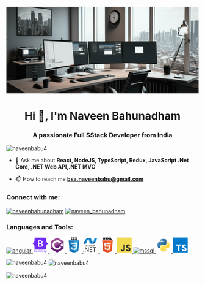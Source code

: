 ![MasterHead](https://github.com/naveenbabu4/DevImages/blob/main/IMG_20230329_162225.png)
<h1 align="center">Hi 👋, I'm Naveen Bahunadham</h1>
<h3 align="center">A passionate Full SStack Developer from India</h3>

<p align="left"> <img src="https://komarev.com/ghpvc/?username=naveenbabu4&label=Profile%20views&color=0e75b6&style=flat" alt="naveenbabu4" /> </p>

- 💬 Ask me about **React, NodeJS, TypeScript, Redux, JavaScript .Net Core, .NET Web API,.NET MVC**

- 📫 How to reach me **bsa.naveenbabu@gmail.com**

<h3 align="left">Connect with me:</h3>
<p align="left">
<a href="https://linkedin.com/in/naveenbahunadham" target="blank"><img align="center" src="https://raw.githubusercontent.com/rahuldkjain/github-profile-readme-generator/master/src/images/icons/Social/linked-in-alt.svg" alt="naveenbahunadham" height="30" width="40" /></a>
<a href="https://instagram.com/naveen_bahunadham" target="blank"><img align="center" src="https://raw.githubusercontent.com/rahuldkjain/github-profile-readme-generator/master/src/images/icons/Social/instagram.svg" alt="naveen_bahunadham" height="30" width="40" /></a>
</p>

<h3 align="left">Languages and Tools:</h3>
<p align="left"> <a href="https://angular.io" target="_blank" rel="noreferrer"> <img src="https://angular.io/assets/images/logos/angular/angular.svg" alt="angular" width="40" height="40"/> </a> <a href="https://getbootstrap.com" target="_blank" rel="noreferrer"> <img src="https://raw.githubusercontent.com/devicons/devicon/master/icons/bootstrap/bootstrap-plain-wordmark.svg" alt="bootstrap" width="40" height="40"/> </a> <a href="https://www.w3schools.com/cs/" target="_blank" rel="noreferrer"> <img src="https://raw.githubusercontent.com/devicons/devicon/master/icons/csharp/csharp-original.svg" alt="csharp" width="40" height="40"/> </a> <a href="https://www.w3schools.com/css/" target="_blank" rel="noreferrer"> <img src="https://raw.githubusercontent.com/devicons/devicon/master/icons/css3/css3-original-wordmark.svg" alt="css3" width="40" height="40"/> </a> <a href="https://dotnet.microsoft.com/" target="_blank" rel="noreferrer"> <img src="https://raw.githubusercontent.com/devicons/devicon/master/icons/dot-net/dot-net-original-wordmark.svg" alt="dotnet" width="40" height="40"/> </a> <a href="https://www.w3.org/html/" target="_blank" rel="noreferrer"> <img src="https://raw.githubusercontent.com/devicons/devicon/master/icons/html5/html5-original-wordmark.svg" alt="html5" width="40" height="40"/> </a> <a href="https://developer.mozilla.org/en-US/docs/Web/JavaScript" target="_blank" rel="noreferrer"> <img src="https://raw.githubusercontent.com/devicons/devicon/master/icons/javascript/javascript-original.svg" alt="javascript" width="40" height="40"/> </a> <a href="https://www.microsoft.com/en-us/sql-server" target="_blank" rel="noreferrer"> <img src="https://www.svgrepo.com/show/303229/microsoft-sql-server-logo.svg" alt="mssql" width="40" height="40"/> </a> <a href="https://www.python.org" target="_blank" rel="noreferrer"> <img src="https://raw.githubusercontent.com/devicons/devicon/master/icons/python/python-original.svg" alt="python" width="40" height="40"/> </a> <a href="https://www.typescriptlang.org/" target="_blank" rel="noreferrer"> <img src="https://raw.githubusercontent.com/devicons/devicon/master/icons/typescript/typescript-original.svg" alt="typescript" width="40" height="40"/> </a> </p>

<p><img align="left" src="https://github-readme-stats.vercel.app/api/top-langs?username=naveenbabu4&show_icons=true&locale=en&layout=compact" alt="naveenbabu4" /></p>

<p>&nbsp;<img align="center" src="https://github-readme-stats.vercel.app/api?username=naveenbabu4&show_icons=true&locale=en" alt="naveenbabu4" /></p>

<p><img align="center" src="https://github-readme-streak-stats.herokuapp.com/?user=naveenbabu4&" alt="naveenbabu4" /></p>

